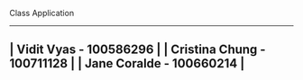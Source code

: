 Class Application

------------------------------
| Vidit Vyas     - 100586296 |
| Cristina Chung - 100711128 |
| Jane Coralde   - 100660214 |
------------------------------
